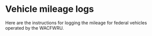 # Vehicle mileage logs

Here are the instructions for logging the mileage for federal vehicles operated by the WACFWRU.

